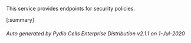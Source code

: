 






This service provides endpoints for security policies.

[:summary]

###### Auto generated by Pydio Cells Enterprise Distribution v2.1.1 on 1-Jul-2020
